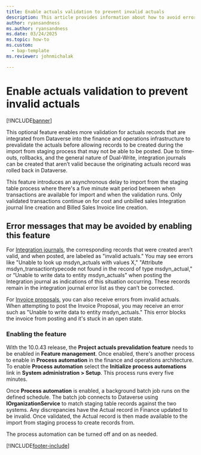 ```yaml
---
title: Enable actuals validation to prevent invalid actuals
description: This article provides information about how to avoid errors caused by invalid Dataverse actuals that were rolled back.
author: ryansandness
ms.author: ryansandness
ms.date: 03/24/2025
ms.topic: how-to 
ms.custom: 
  - bap-template
ms.reviewer: johnmichalak

---
```


# Enable actuals validation to prevent invalid actuals

[!INCLUDE[banner](../includes/banner.md)]

This optional feature enables more validation for actuals records that are integrated from Dataverse into the finance and operations infrastructure to prevalidate the actuals before allowing records to be created during the import from staging process that may not be able to be posted. Due to time-outs, rollbacks, and the general nature of Dual-Write, integration journals can be created that aren’t valid because the originating actuals record was rolled back in Dataverse.  

This feature introduces an asynchronous delay to import from the staging table process where there's a five minute wait period between when transactions are available for import and when the validation runs. Only validated transactions continue on for cost and unbilled sales Integration journal line creation and Billed Sales Invoice line creation.

## Error messages that may be avoided by enabling this feature

For [Integration journals](../project-accounting/project-operations-integration-journal.md), the corresponding records that were created aren’t valid, and when posted, are labeled as "invalid actuals." You may see errors like "Unable to look up msdyn_actuals with values X," "Attribute msdyn_transactiontypecode not found in the record of type msdyn_actual," or “Unable to write data to entity msdyn_actuals”  when posting the Integration journal as indications of this situation occurring.  These records remain in the integration journal error list as they can’t be corrected.  

For [Invoice proposals](../invoicing/format-update-project-invoice-proposals.md), you can also receive errors from invalid actuals. When attempting to post the Invoice Proposal, you may receive an error such as "Unable to write data to entity msdyn_actuals." This error blocks the invoice from posting and it's stuck in an open state.

### Enabling the feature

With the 10.0.43 release, the **Project actuals prevalidation feature** needs to be enabled in **Feature management**. Once enabled, there's another process to enable in **Process automation** in the finance and operations architecture. To enable **Process automation** select the **Initialize process automations** link in **System administration \> Setup**. This process runs every five minutes.  

Once **Process automation** is enabled, a background batch job runs on the defined schedule. The batch job connects to Dataverse using **IOrganizationService** to match staging table records against the two systems. Any discrepancies have the Actual record in Finance updated to be invalid. Once validated, the Actual record is then made available to the import from staging process to create records from.  

The process automation can be turned off and on as needed.  

[!INCLUDE[footer-include](../includes/footer-banner.md)]

